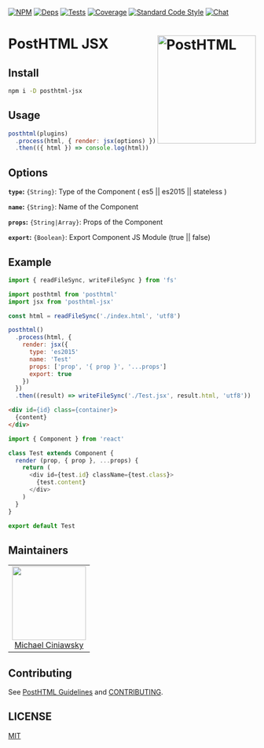 [![NPM][npm]][npm-url]
[![Deps][deps]][deps-url]
[![Tests][build]][build-url]
[![Coverage][cover]][cover-url]
[![Standard Code Style][style]][style-url]
[![Chat][chat]][chat-badge]

# PostHTML JSX <img align="right" width="200" height="220" title="PostHTML" src="http://posthtml.github.io/posthtml/logo.svg">

## Install

```bash
npm i -D posthtml-jsx
```

## Usage

```js
posthtml(plugins)
  .process(html, { render: jsx(options) })
  .then(({ html }) => console.log(html))
```

## Options

**`type`:** `{String}`: Type of the Component ( es5 || es2015 || stateless )

**`name`:** `{String}`: Name of the Component

**`props`:** `{String|Array}`: Props of the Component

**`export`:** `{Boolean}`: Export Component JS Module (true || false)

## Example

```js
import { readFileSync, writeFileSync } from 'fs'

import posthtml from 'posthtml'
import jsx from 'posthtml-jsx'

const html = readFileSync('./index.html', 'utf8')

posthtml()
  .process(html, {
    render: jsx({
      type: 'es2015'
      name: 'Test'
      props: ['prop', '{ prop }', '...props']
      export: true
    })
  })
  .then((result) => writeFileSync('./Test.jsx', result.html, 'utf8'))
```

```html
<div id={id} class={container}>
  {content}
</div>
```

```js
import { Component } from 'react'

class Test extends Component {
  render (prop, { prop }, ...props) {
    return (
      <div id={test.id} className={test.class}>
        {test.content}
      </div>
    )
  }
}

export default Test
```

## Maintainers

<table>
  <tbody>
   <tr>
    <td align="center">
      <img width="150 height="150"
      src="https://avatars.githubusercontent.com/u/5419992?v=3&s=150">
      <br />
      <a href="https://github.com/michael-ciniawsky">Michael Ciniawsky</a>
    </td>
   </tr>
  <tbody>
</table>

## Contributing

See [PostHTML Guidelines](https://github.com/posthtml/posthtml/tree/master/docs) and [CONTRIBUTING](CONTRIBUTING.md).

## LICENSE

[MIT](LICENSE)

[npm]: https://img.shields.io/npm/v/posthtml-jsx.svg
[npm-url]: https://npmjs.com/package/posthtml-jsx

[deps]: https://david-dm.org/posthtml/posthtml-jsx.svg
[deps-url]: https://david-dm.org/posthtml/posthtml-jsx

[build]: http://img.shields.io/travis/posthtml/posthtml-jsx.svg
[build-url]: https://travis-ci.org/posthtml/posthtml-jsx

[cover]: https://coveralls.io/repos/github/posthtml/posthtml-jsx/badge.svg?branch=master
[cover-url]: https://coveralls.io/github/posthtml/posthtml-jsx?branch=master

[style]: https://img.shields.io/badge/code%20style-standard-yellow.svg
[style-url]: http://standardjs.com/

[chat]: https://badges.gitter.im/posthtml/posthtml.svg
[chat-badge]: https://gitter.im/posthtml/posthtml?utm_source=badge&utm_medium=badge&utm_campaign=pr-badge&utm_content=badge"
